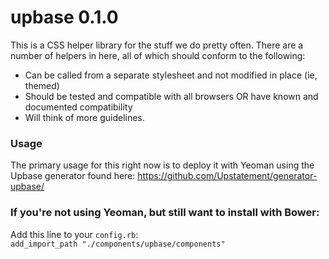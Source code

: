 upbase 0.1.0
======

This is a CSS helper library for the stuff we do pretty often. There are a number of helpers in here, all of which should conform to the following:

- Can be called from a separate stylesheet and not modified in place (ie, themed)
- Should be tested and compatible with all browsers OR have known and documented compatibility
- Will think of more guidelines. 

### Usage
The primary usage for this right now is to deploy it with Yeoman using the Upbase generator found here: https://github.com/Upstatement/generator-upbase/

### If you're not using Yeoman, but still want to install with Bower:
Add this line to your `config.rb`:   
`add_import_path "./components/upbase/components"`



